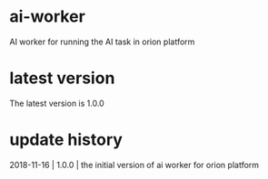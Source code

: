 # ai-worker
AI worker for running the AI task in orion platform

# latest version
The latest version is 1.0.0

# update history
2018-11-16 |  1.0.0   | the initial version of ai worker for orion platform

